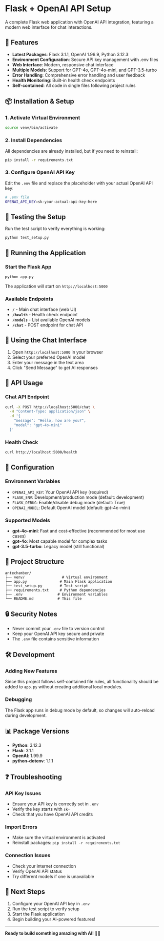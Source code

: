 # Flask + OpenAI API Setup

A complete Flask web application with OpenAI API integration, featuring a modern web interface for chat interactions.

## 🚀 Features

- **Latest Packages**: Flask 3.1.1, OpenAI 1.99.9, Python 3.12.3
- **Environment Configuration**: Secure API key management with .env files
- **Web Interface**: Modern, responsive chat interface
- **Multiple Models**: Support for GPT-4o, GPT-4o-mini, and GPT-3.5-turbo
- **Error Handling**: Comprehensive error handling and user feedback
- **Health Monitoring**: Built-in health check endpoints
- **Self-contained**: All code in single files following project rules

## 📦 Installation & Setup

### 1. Activate Virtual Environment
```bash
source venv/bin/activate
```

### 2. Install Dependencies
All dependencies are already installed, but if you need to reinstall:
```bash
pip install -r requirements.txt
```

### 3. Configure OpenAI API Key
Edit the `.env` file and replace the placeholder with your actual OpenAI API key:
```bash
# .env file
OPENAI_API_KEY=sk-your-actual-api-key-here
```

## 🧪 Testing the Setup

Run the test script to verify everything is working:
```bash
python test_setup.py
```

## 🚀 Running the Application

### Start the Flask App
```bash
python app.py
```

The application will start on `http://localhost:5000`

### Available Endpoints

- **`/`** - Main chat interface (web UI)
- **`/health`** - Health check endpoint
- **`/models`** - List available OpenAI models
- **`/chat`** - POST endpoint for chat API

## 💬 Using the Chat Interface

1. Open `http://localhost:5000` in your browser
2. Select your preferred OpenAI model
3. Enter your message in the text area
4. Click "Send Message" to get AI responses

## 📡 API Usage

### Chat API Endpoint
```bash
curl -X POST http://localhost:5000/chat \
  -H "Content-Type: application/json" \
  -d '{
    "message": "Hello, how are you?",
    "model": "gpt-4o-mini"
  }'
```

### Health Check
```bash
curl http://localhost:5000/health
```

## 🔧 Configuration

### Environment Variables
- `OPENAI_API_KEY`: Your OpenAI API key (required)
- `FLASK_ENV`: Development/production mode (default: development)
- `FLASK_DEBUG`: Enable/disable debug mode (default: True)
- `OPENAI_MODEL`: Default OpenAI model (default: gpt-4o-mini)

### Supported Models
- **gpt-4o-mini**: Fast and cost-effective (recommended for most use cases)
- **gpt-4o**: Most capable model for complex tasks
- **gpt-3.5-turbo**: Legacy model (still functional)

## 📁 Project Structure

```
antechamber/
├── venv/                 # Virtual environment
├── app.py               # Main Flask application
├── test_setup.py        # Test script
├── requirements.txt     # Python dependencies
├── .env                # Environment variables
└── README.md           # This file
```

## 🔒 Security Notes

- Never commit your `.env` file to version control
- Keep your OpenAI API key secure and private
- The `.env` file contains sensitive information

## 🛠 Development

### Adding New Features
Since this project follows self-contained file rules, all functionality should be added to `app.py` without creating additional local modules.

### Debugging
The Flask app runs in debug mode by default, so changes will auto-reload during development.

## 📊 Package Versions

- **Python**: 3.12.3
- **Flask**: 3.1.1
- **OpenAI**: 1.99.9
- **python-dotenv**: 1.1.1

## ❓ Troubleshooting

### API Key Issues
- Ensure your API key is correctly set in `.env`
- Verify the key starts with `sk-`
- Check that you have OpenAI API credits

### Import Errors
- Make sure the virtual environment is activated
- Reinstall packages: `pip install -r requirements.txt`

### Connection Issues
- Check your internet connection
- Verify OpenAI API status
- Try different models if one is unavailable

## 🎯 Next Steps

1. Configure your OpenAI API key in `.env`
2. Run the test script to verify setup
3. Start the Flask application
4. Begin building your AI-powered features!

---

**Ready to build something amazing with AI!** 🤖✨
